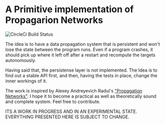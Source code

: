 # A Primitive implementation of Propagarion Networks

![CircleCi Build Status](https://circleci.com/gh/ptek/data-propagate.png?circle-token=b9ae651cb77c1d3bd3af2b37dea4afe8bb1e729f)

The idea is to have a data propagation system that is persistent and
won't lose the state between the program runs. Even if a program
crashes, it should pick up where it left off after a restart and
recompute the targets autonomously.

Having said that, the persistense layer is not implemented. The Idea
is to find out a stable API first, and then, having the tests in
place, change the inner workings of it.

The work is inspired by Alexey Andreyevich
Radul's
["Propagation Networks"](http://web.mit.edu/~axch/www/phd-thesis.pdf).
I hope it to become a practical as well as theoretically sound and
complete system. Feel free to contribute.

ITS A WORK IN PROGRESS AND IN AN EXPERIMENTAL STATE. EVERYTHING
PRESENTED HERE IS SUBJECT TO CHANGE.
